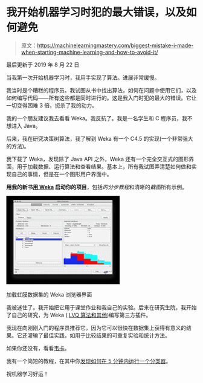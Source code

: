 # 我开始机器学习时犯的最大错误，以及如何避免

> 原文：<https://machinelearningmastery.com/biggest-mistake-i-made-when-starting-machine-learning-and-how-to-avoid-it/>

最后更新于 2019 年 8 月 22 日

当我第一次开始机器学习时，我用手实现了算法。进展非常缓慢。

我当时是个糟糕的程序员。我试图从书中找出算法，如何在问题中使用它们，以及如何编写代码——所有这些都是同时进行的。这是我入门时犯的最大的错误。它让一切变得困难 3 倍，扼杀了我的动力。

我的一个朋友建议我去看看 Weka。我反抗了。我是一名学生和 C 程序员，我不想进入 Java。

后来，我在研究决策树算法，我了解到 Weka 有一个 C4.5 的实现(一个非常强大的方法)。

我下载了 Weka，发现除了 Java API 之外，Weka 还有一个完全交互式的图形界面，用于加载数据、运行算法和查看结果。基本上，所有我试图弄清楚如何做和实现自己的事情，但是在一个图形用户界面中。

**用我的新书[用 Weka](https://machinelearningmastery.com/machine-learning-mastery-weka/) 启动你的项目**，包括*的分步教程*和清晰的*截图*所有示例。

[![Weka Explorer Interface with the Iris dataset loaded](img/864dc1ea6a777ac55c1be13bcb543f86.png)](https://machinelearningmastery.com/wp-content/uploads/2014/02/weka-explorer.png)

加载虹膜数据集的 Weka 浏览器界面

我被迷住了。我开始把它用于课堂作业和我自己的实验。后来在研究生院，我开始了自己的研究，为 Weka ( [LVQ 算法和其他](http://wekaclassalgos.sourceforge.net/))编写第三方插件。

我现在向刚刚入门的程序员推荐它，因为它可以很快在数据集上获得有意义的结果。它还灌输了最佳实践，如用于比较结果的可重复实验和统计方法。

如果你还没有，看看[韦卡](https://machinelearningmastery.com/what-is-the-weka-machine-learning-workbench/ "What is the Weka Machine Learning Workbench")。

我有一个简短的教程，在其中你[发现如何在 5 分钟内运行一个分类器](https://machinelearningmastery.com/how-to-run-your-first-classifier-in-weka/ "How to Run Your First Classifier in Weka")。

祝机器学习好运！